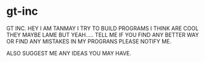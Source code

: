 # gt-inc
GT INC.
HEY I AM TANMAY 
I TRY TO BUILD PROGRAMS I THINK ARE COOL THEY MAYBE LAME BUT YEAH.....
TELL ME IF YOU FIND ANY BETTER WAY OR FIND ANY MISTAKES IN MY PROGRANS PLEASE NOTIFY ME.


ALSO SUGGEST ME ANY IDEAS YOU MAY HAVE.
